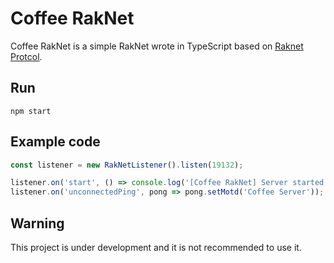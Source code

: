 # Coffee RakNet
Coffee RakNet is a simple RakNet wrote in TypeScript based on [Raknet Protcol](https://wiki.vg/Raknet_Protocol).

## Run
``` text
npm start
```

## Example code
``` javascript
const listener = new RakNetListener().listen(19132);

listener.on('start', () => console.log('[Coffee RakNet] Server started!'));
listener.on('unconnectedPing', pong => pong.setMotd('Coffee Server'));
```

## Warning
This project is under development and it is not recommended to use it.